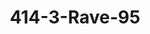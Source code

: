 ---
ee_id: '188'
site: '1'
type: '2'
long_id: 2004-005 414-3-Rave-95
url: 2004-005-414-3-rave-95
title: 414-3-Rave-95
year: '2004'
medium: Video
commission:
add_credit: in collaboration with Frankie Martin
dims: '4:57'
pitch: "​Dance dance revolution vid set to 2 Unlimited."
ps:
live_url:
related:
youtube:
imgs: rave-95-2004-005-still-1-database-ih.jpg
subheading:
year2: '2004'
download:
add_credits:
related_code:
layout: things-i-made
---